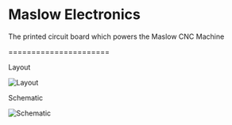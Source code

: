 # Maslow Electronics

The printed circuit board which powers the Maslow CNC Machine

======================


Layout

![Layout](https://raw.githubusercontent.com/MaslowCNC/Electronics/master/PowerDistributionBoardLayout.PNG)

Schematic

![Schematic](https://raw.githubusercontent.com/MaslowCNC/Electronics/master/PowerDistributionBoardSchematic.PNG)

